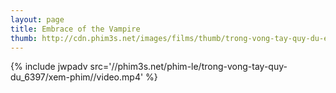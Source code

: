 ```yaml
---
layout: page
title: Embrace of the Vampire
thumb: http://cdn.phim3s.net/images/films/thumb/trong-vong-tay-quy-du-embrace-of-the-vampire-2013.jpg
---
```

{% include jwpadv src='//phim3s.net/phim-le/trong-vong-tay-quy-du_6397/xem-phim//video.mp4' %}